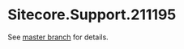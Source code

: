 # Sitecore.Support.211195

See [master branch](https://github.com/sitecoresupport/Sitecore.Support.211195) for details.